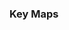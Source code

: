 <!--Start-->
<!--n  0           *@:call startify#open_buffers(20)<CR>-->
<!--n  19          *@:call startify#open_buffers(42)<CR>-->
<!--n  18          *@:call startify#open_buffers(41)<CR>-->
<!--n  17          *@:call startify#open_buffers(40)<CR>-->
<!--n  16          *@:call startify#open_buffers(39)<CR>-->
<!--n  15          *@:call startify#open_buffers(38)<CR>-->
<!--n  14          *@:call startify#open_buffers(37)<CR>-->
<!--n  13          *@:call startify#open_buffers(36)<CR>-->
<!--n  12          *@:call startify#open_buffers(35)<CR>-->
<!--n  11          *@:call startify#open_buffers(34)<CR>-->
<!--n  10          *@:call startify#open_buffers(33)<CR>-->
<!--n  1           *@:call startify#open_buffers(21)<CR>-->
<!--n  2           *@:call startify#open_buffers(22)<CR>-->
<!--n  3           *@:call startify#open_buffers(23)<CR>-->
<!--n  4           *@:call startify#open_buffers(24)<CR>-->
<!--n  5           *@:call startify#open_buffers(25)<CR>-->
<!--n  6           *@:call startify#open_buffers(26)<CR>-->
<!--n  7           *@:call startify#open_buffers(27)<CR>-->
<!--n  8           *@:call startify#open_buffers(28)<CR>-->
<!--n  9           *@:call startify#open_buffers(29)<CR>-->
<!--n  N           *@'j '[v:searchforward].'N'-->
<!--n  b           *@:call <SNR>112_set_mark('B')<CR>-->
<!--n  e           *@:call startify#open_buffers(16)<CR>-->
<!--n  i           *@:enew | startinsert<CR>-->
<!--n  n           *@' j'[v:searchforward].'n'-->
<!--n  q           *@:call startify#open_buffers(44)<CR>-->
<!--n  s           *@:call <SNR>112_set_mark('S')<CR>-->
<!--n  t           *@:call <SNR>112_set_mark('T')<CR>-->
<!--n  v           *@:call <SNR>112_set_mark('V')<CR>-->
<!--n  <MiddleMouse> *@:enew | execute 'normal! "'.(v:register=='"'?'*':v:register).'gp'<CR>-->
<!--n  <2-LeftMouse> *@:call startify#open_buffers()<CR>-->
<!--n  <Insert>    *@:enew | startinsert<CR>-->
<!--n  <C-L>       * :nohlsearch<C-R>=has('diff')?'|diffupdate':''<CR><CR><C-L>-->
<!--x  <C-N>       * :<C-U>call multiple_cursors#new("v", 0)<CR>-->
<!--n  <C-N>       * :call multiple_cursors#new("n", 1)<CR>-->
<!--o  %           * v:<C-U>call <SNR>71_Match_wrapper('',1,'o') <CR>-->
<!--v  %           * :<C-U>call <SNR>71_Match_wrapper('',1,'v') <CR>m'gv``-->
<!--n  %           * :<C-U>call <SNR>71_Match_wrapper('',1,'n') <CR>-->
<!--o  F             <Plug>(clever-f-F)-->
<!--x  F             <Plug>(clever-f-F)-->
<!--n  F             <Plug>(clever-f-F)-->
<!--x  S             <Plug>VSurround-->
<!--o  T             <Plug>(clever-f-T)-->
<!--x  T             <Plug>(clever-f-T)-->
<!--n  T             <Plug>(clever-f-T)-->
<!--o  [%          * v:<C-U>call <SNR>71_MultiMatch("bW", "o") <CR>-->
<!--v  [%            <Esc>[%m'gv``-->
<!--n  [%          * :<C-U>call <SNR>71_MultiMatch("bW", "n") <CR>-->
   <!--\\            <Plug>(easymotion-prefix)-->
<!--n  \ca           <Plug>NERDCommenterAltDelims-->
<!--x  \cu           <Plug>NERDCommenterUncomment-->
<!--n  \cu           <Plug>NERDCommenterUncomment-->
<!--x  \cb           <Plug>NERDCommenterAlignBoth-->
<!--n  \cb           <Plug>NERDCommenterAlignBoth-->
<!--x  \cl           <Plug>NERDCommenterAlignLeft-->
<!--n  \cl           <Plug>NERDCommenterAlignLeft-->
<!--n  \cA           <Plug>NERDCommenterAppend-->
<!--x  \cy           <Plug>NERDCommenterYank-->
<!--n  \cy           <Plug>NERDCommenterYank-->
<!--x  \cs           <Plug>NERDCommenterSexy-->
<!--n  \cs           <Plug>NERDCommenterSexy-->
<!--x  \ci           <Plug>NERDCommenterInvert-->
<!--n  \ci           <Plug>NERDCommenterInvert-->
<!--n  \c$           <Plug>NERDCommenterToEOL-->
<!--x  \cn           <Plug>NERDCommenterNested-->
<!--n  \cn           <Plug>NERDCommenterNested-->
<!--x  \cm           <Plug>NERDCommenterMinimal-->
<!--n  \cm           <Plug>NERDCommenterMinimal-->
<!--x  \c<Space>     <Plug>NERDCommenterToggle-->
<!--n  \c<Space>     <Plug>NERDCommenterToggle-->
<!--x  \cc           <Plug>NERDCommenterComment-->
<!--n  \cc           <Plug>NERDCommenterComment-->
<!--o  ]%          * v:<C-U>call <SNR>71_MultiMatch("W",  "o") <CR>-->
<!--v  ]%            <Esc>]%m'gv``-->
<!--n  ]%          * :<C-U>call <SNR>71_MultiMatch("W",  "n") <CR>-->
<!--v  a%            <Esc>[%v]%-->
<!--n  cS            <Plug>CSurround-->
<!--n  cs            <Plug>Csurround-->
<!--n  ds            <Plug>Dsurround-->
<!--o  f             <Plug>(clever-f-f)-->
<!--x  f             <Plug>(clever-f-f)-->
<!--n  f             <Plug>(clever-f-f)-->
<!--v  gx            <Plug>NetrwBrowseXVis-->
<!--n  gx            <Plug>NetrwBrowseX-->
<!--o  g%          * v:<C-U>call <SNR>71_Match_wrapper('',0,'o') <CR>-->
<!--v  g%          * :<C-U>call <SNR>71_Match_wrapper('',0,'v') <CR>m'gv``-->
<!--n  g%          * :<C-U>call <SNR>71_Match_wrapper('',0,'n') <CR>-->
<!--x  g<M-n>      * :<C-U>call multiple_cursors#select_all("v", 0)<CR>-->
<!--n  g<M-n>      * :call multiple_cursors#select_all("n", 0)<CR>-->
<!--x  g<C-N>      * :<C-U>call multiple_cursors#new("v", 0)<CR>-->
<!--n  g<C-N>      * :call multiple_cursors#new("n", 0)<CR>-->
<!--x  gS            <Plug>VgSurround-->
<!--o  t             <Plug>(clever-f-t)-->
<!--x  t             <Plug>(clever-f-t)-->
<!--n  t             <Plug>(clever-f-t)-->
<!--n  ySS           <Plug>YSsurround-->
<!--n  ySs           <Plug>YSsurround-->
<!--n  yss           <Plug>Yssurround-->
<!--n  yS            <Plug>YSurround-->
<!--n  ys            <Plug>Ysurround-->
   <!--<Plug>AirlineSelectNextTab * :<C-U>call <SNR>104_jump_to_tab(v:count1)<CR>-->
   <!--<Plug>AirlineSelectPrevTab * :<C-U>call <SNR>104_jump_to_tab(-v:count1)<CR>-->
   <!--<Plug>AirlineSelectTab9 * :call <SNR>104_select_tab(8)<CR>-->
   <!--<Plug>AirlineSelectTab8 * :call <SNR>104_select_tab(7)<CR>-->
   <!--<Plug>AirlineSelectTab7 * :call <SNR>104_select_tab(6)<CR>-->
   <!--<Plug>AirlineSelectTab6 * :call <SNR>104_select_tab(5)<CR>-->
   <!--<Plug>AirlineSelectTab5 * :call <SNR>104_select_tab(4)<CR>-->
   <!--<Plug>AirlineSelectTab4 * :call <SNR>104_select_tab(3)<CR>-->
   <!--<Plug>AirlineSelectTab3 * :call <SNR>104_select_tab(2)<CR>-->
   <!--<Plug>AirlineSelectTab2 * :call <SNR>104_select_tab(1)<CR>-->
   <!--<Plug>AirlineSelectTab1 * :call <SNR>104_select_tab(0)<CR>-->
<!--v  <Plug>NetrwBrowseXVis * :<C-U>call netrw#BrowseXVis()<CR>-->
<!--n  <Plug>NetrwBrowseX * :call netrw#BrowseX(expand((exists("g:netrw_gx")? g:netrw_gx : '<cfile>')),netrw#CheckIfRemote())<CR>-->
   <!--<Plug>(clever-f-repeat-back) * clever_f#repeat(1)-->
   <!--<Plug>(clever-f-repeat-forward) * clever_f#repeat(0)-->
   <!--<Plug>(clever-f-reset) * clever_f#reset()-->
   <!--<Plug>(clever-f-T) * clever_f#find_with('T')-->
   <!--<Plug>(clever-f-t) * clever_f#find_with('t')-->
   <!--<Plug>(clever-f-F) * clever_f#find_with('F')-->
   <!--<Plug>(clever-f-f) * clever_f#find_with('f')-->
   <!--<Plug>(easymotion-prefix)N   <Plug>(easymotion-N)-->
   <!--<Plug>(easymotion-prefix)n   <Plug>(easymotion-n)-->
   <!--<Plug>(easymotion-prefix)k   <Plug>(easymotion-k)-->
   <!--<Plug>(easymotion-prefix)j   <Plug>(easymotion-j)-->
   <!--<Plug>(easymotion-prefix)gE   <Plug>(easymotion-gE)-->
   <!--<Plug>(easymotion-prefix)ge   <Plug>(easymotion-ge)-->
   <!--<Plug>(easymotion-prefix)E   <Plug>(easymotion-E)-->
   <!--<Plug>(easymotion-prefix)e   <Plug>(easymotion-e)-->
   <!--<Plug>(easymotion-prefix)B   <Plug>(easymotion-B)-->
   <!--<Plug>(easymotion-prefix)b   <Plug>(easymotion-b)-->
   <!--<Plug>(easymotion-prefix)W   <Plug>(easymotion-W)-->
   <!--<Plug>(easymotion-prefix)w   <Plug>(easymotion-w)-->
   <!--<Plug>(easymotion-prefix)T   <Plug>(easymotion-T)-->
   <!--<Plug>(easymotion-prefix)t   <Plug>(easymotion-t)-->
   <!--<Plug>(easymotion-prefix)s   <Plug>(easymotion-s)-->
   <!--<Plug>(easymotion-prefix)F   <Plug>(easymotion-F)-->
   <!--<Plug>(easymotion-prefix)f   <Plug>(easymotion-f)-->
<!--x  <Plug>(easymotion-activate) * :<C-U>call EasyMotion#activate(1)<CR>-->
<!--nos<Plug>(easymotion-activate) * :<C-U>call EasyMotion#activate(0)<CR>-->
   <!--<Plug>(easymotion-dotrepeat) * :<C-U>call EasyMotion#DotRepeat()<CR>-->
<!--x  <Plug>(easymotion-repeat) * <Esc>:<C-U>call EasyMotion#Repeat(1)<CR>-->
<!--nos<Plug>(easymotion-repeat) * :<C-U>call EasyMotion#Repeat(0)<CR>-->
<!--x  <Plug>(easymotion-prev) * :<C-U>call EasyMotion#NextPrevious(1,1)<CR>-->
<!--nos<Plug>(easymotion-prev) * :<C-U>call EasyMotion#NextPrevious(0,1)<CR>-->
<!--x  <Plug>(easymotion-next) * :<C-U>call EasyMotion#NextPrevious(1,0)<CR>-->
<!--nos<Plug>(easymotion-next) * :<C-U>call EasyMotion#NextPrevious(0,0)<CR>-->
<!--x  <Plug>(easymotion-wl) * <Esc>:<C-U>call EasyMotion#WBL(1,0)<CR>-->
<!--nos<Plug>(easymotion-wl) * :<C-U>call EasyMotion#WBL(0,0)<CR>-->
<!--x  <Plug>(easymotion-lineforward) * <Esc>:<C-U>call EasyMotion#LineAnywhere(1,0)<CR>-->
<!--nos<Plug>(easymotion-lineforward) * :<C-U>call EasyMotion#LineAnywhere(0,0)<CR>-->
<!--x  <Plug>(easymotion-lineanywhere) * <Esc>:<C-U>call EasyMotion#LineAnywhere(1,2)<CR>-->
<!--nos<Plug>(easymotion-lineanywhere) * :<C-U>call EasyMotion#LineAnywhere(0,2)<CR>-->
<!--x  <Plug>(easymotion-bd-wl) * <Esc>:<C-U>call EasyMotion#WBL(1,2)<CR>-->
<!--nos<Plug>(easymotion-bd-wl) * :<C-U>call EasyMotion#WBL(0,2)<CR>-->
<!--x  <Plug>(easymotion-linebackward) * <Esc>:<C-U>call EasyMotion#LineAnywhere(1,1)<CR>-->
<!--nos<Plug>(easymotion-linebackward) * :<C-U>call EasyMotion#LineAnywhere(0,1)<CR>-->
<!--x  <Plug>(easymotion-bl) * <Esc>:<C-U>call EasyMotion#WBL(1,1)<CR>-->
<!--nos<Plug>(easymotion-bl) * :<C-U>call EasyMotion#WBL(0,1)<CR>-->
<!--x  <Plug>(easymotion-el) * <Esc>:<C-U>call EasyMotion#EL(1,0)<CR>-->
<!--nos<Plug>(easymotion-el) * :<C-U>call EasyMotion#EL(0,0)<CR>-->
<!--x  <Plug>(easymotion-gel) * <Esc>:<C-U>call EasyMotion#EL(1,1)<CR>-->
<!--nos<Plug>(easymotion-gel) * :<C-U>call EasyMotion#EL(0,1)<CR>-->
<!--x  <Plug>(easymotion-bd-el) * <Esc>:<C-U>call EasyMotion#EL(1,2)<CR>-->
<!--nos<Plug>(easymotion-bd-el) * :<C-U>call EasyMotion#EL(0,2)<CR>-->
<!--x  <Plug>(easymotion-jumptoanywhere) * <Esc>:<C-U>call EasyMotion#JumpToAnywhere(1,2)<CR>-->
<!--nos<Plug>(easymotion-jumptoanywhere) * :<C-U>call EasyMotion#JumpToAnywhere(0,2)<CR>-->
<!--x  <Plug>(easymotion-vim-n) * <Esc>:<C-U>call EasyMotion#Search(1,0,1)<CR>-->
<!--nos<Plug>(easymotion-vim-n) * :<C-U>call EasyMotion#Search(0,0,1)<CR>-->
<!--x  <Plug>(easymotion-n) * <Esc>:<C-U>call EasyMotion#Search(1,0,0)<CR>-->
<!--nos<Plug>(easymotion-n) * :<C-U>call EasyMotion#Search(0,0,0)<CR>-->
<!--x  <Plug>(easymotion-bd-n) * <Esc>:<C-U>call EasyMotion#Search(1,2,0)<CR>-->
<!--nos<Plug>(easymotion-bd-n) * :<C-U>call EasyMotion#Search(0,2,0)<CR>-->
<!--x  <Plug>(easymotion-vim-N) * <Esc>:<C-U>call EasyMotion#Search(1,1,1)<CR>-->
<!--nos<Plug>(easymotion-vim-N) * :<C-U>call EasyMotion#Search(0,1,1)<CR>-->
<!--x  <Plug>(easymotion-N) * <Esc>:<C-U>call EasyMotion#Search(1,1,0)<CR>-->
<!--nos<Plug>(easymotion-N) * :<C-U>call EasyMotion#Search(0,1,0)<CR>-->
<!--x  <Plug>(easymotion-eol-j) * <Esc>:<C-U>call EasyMotion#Eol(1,0)<CR>-->
<!--nos<Plug>(easymotion-eol-j) * :<C-U>call EasyMotion#Eol(0,0)<CR>-->
<!--x  <Plug>(easymotion-sol-k) * <Esc>:<C-U>call EasyMotion#Sol(1,1)<CR>-->
<!--nos<Plug>(easymotion-sol-k) * :<C-U>call EasyMotion#Sol(0,1)<CR>-->
<!--x  <Plug>(easymotion-sol-j) * <Esc>:<C-U>call EasyMotion#Sol(1,0)<CR>-->
<!--nos<Plug>(easymotion-sol-j) * :<C-U>call EasyMotion#Sol(0,0)<CR>-->
<!--x  <Plug>(easymotion-k) * <Esc>:<C-U>call EasyMotion#JK(1,1)<CR>-->
<!--nos<Plug>(easymotion-k) * :<C-U>call EasyMotion#JK(0,1)<CR>-->
<!--x  <Plug>(easymotion-j) * <Esc>:<C-U>call EasyMotion#JK(1,0)<CR>-->
<!--nos<Plug>(easymotion-j) * :<C-U>call EasyMotion#JK(0,0)<CR>-->
<!--x  <Plug>(easymotion-bd-jk) * <Esc>:<C-U>call EasyMotion#JK(1,2)<CR>-->
<!--nos<Plug>(easymotion-bd-jk) * :<C-U>call EasyMotion#JK(0,2)<CR>-->
<!--x  <Plug>(easymotion-eol-bd-jk) * <Esc>:<C-U>call EasyMotion#Eol(1,2)<CR>-->
<!--nos<Plug>(easymotion-eol-bd-jk) * :<C-U>call EasyMotion#Eol(0,2)<CR>-->
<!--x  <Plug>(easymotion-sol-bd-jk) * <Esc>:<C-U>call EasyMotion#Sol(1,2)<CR>-->
<!--nos<Plug>(easymotion-sol-bd-jk) * :<C-U>call EasyMotion#Sol(0,2)<CR>-->
<!--x  <Plug>(easymotion-eol-k) * <Esc>:<C-U>call EasyMotion#Eol(1,1)<CR>-->
<!--nos<Plug>(easymotion-eol-k) * :<C-U>call EasyMotion#Eol(0,1)<CR>-->
<!--x  <Plug>(easymotion-iskeyword-ge) * <Esc>:<C-U>call EasyMotion#EK(1,1)<CR>-->
<!--nos<Plug>(easymotion-iskeyword-ge) * :<C-U>call EasyMotion#EK(0,1)<CR>-->
<!--x  <Plug>(easymotion-w) * <Esc>:<C-U>call EasyMotion#WB(1,0)<CR>-->
<!--nos<Plug>(easymotion-w) * :<C-U>call EasyMotion#WB(0,0)<CR>-->
<!--x  <Plug>(easymotion-bd-W) * <Esc>:<C-U>call EasyMotion#WBW(1,2)<CR>-->
<!--nos<Plug>(easymotion-bd-W) * :<C-U>call EasyMotion#WBW(0,2)<CR>-->
<!--x  <Plug>(easymotion-iskeyword-w) * <Esc>:<C-U>call EasyMotion#WBK(1,0)<CR>-->
<!--nos<Plug>(easymotion-iskeyword-w) * :<C-U>call EasyMotion#WBK(0,0)<CR>-->
<!--x  <Plug>(easymotion-gE) * <Esc>:<C-U>call EasyMotion#EW(1,1)<CR>-->
<!--nos<Plug>(easymotion-gE) * :<C-U>call EasyMotion#EW(0,1)<CR>-->
<!--x  <Plug>(easymotion-e) * <Esc>:<C-U>call EasyMotion#E(1,0)<CR>-->
<!--nos<Plug>(easymotion-e) * :<C-U>call EasyMotion#E(0,0)<CR>-->
<!--x  <Plug>(easymotion-bd-E) * <Esc>:<C-U>call EasyMotion#EW(1,2)<CR>-->
<!--nos<Plug>(easymotion-bd-E) * :<C-U>call EasyMotion#EW(0,2)<CR>-->
<!--x  <Plug>(easymotion-iskeyword-e) * <Esc>:<C-U>call EasyMotion#EK(1,0)<CR>-->
<!--nos<Plug>(easymotion-iskeyword-e) * :<C-U>call EasyMotion#EK(0,0)<CR>-->
<!--x  <Plug>(easymotion-b) * <Esc>:<C-U>call EasyMotion#WB(1,1)<CR>-->
<!--nos<Plug>(easymotion-b) * :<C-U>call EasyMotion#WB(0,1)<CR>-->
<!--x  <Plug>(easymotion-iskeyword-b) * <Esc>:<C-U>call EasyMotion#WBK(1,1)<CR>-->
<!--nos<Plug>(easymotion-iskeyword-b) * :<C-U>call EasyMotion#WBK(0,1)<CR>-->
<!--x  <Plug>(easymotion-iskeyword-bd-w) * <Esc>:<C-U>call EasyMotion#WBK(1,2)<CR>-->
<!--nos<Plug>(easymotion-iskeyword-bd-w) * :<C-U>call EasyMotion#WBK(0,2)<CR>-->
<!--x  <Plug>(easymotion-W) * <Esc>:<C-U>call EasyMotion#WBW(1,0)<CR>-->
<!--nos<Plug>(easymotion-W) * :<C-U>call EasyMotion#WBW(0,0)<CR>-->
<!--x  <Plug>(easymotion-bd-w) * <Esc>:<C-U>call EasyMotion#WB(1,2)<CR>-->
<!--nos<Plug>(easymotion-bd-w) * :<C-U>call EasyMotion#WB(0,2)<CR>-->
<!--x  <Plug>(easymotion-iskeyword-bd-e) * <Esc>:<C-U>call EasyMotion#EK(1,2)<CR>-->
<!--nos<Plug>(easymotion-iskeyword-bd-e) * :<C-U>call EasyMotion#EK(0,2)<CR>-->
<!--x  <Plug>(easymotion-ge) * <Esc>:<C-U>call EasyMotion#E(1,1)<CR>-->
<!--nos<Plug>(easymotion-ge) * :<C-U>call EasyMotion#E(0,1)<CR>-->
<!--x  <Plug>(easymotion-E) * <Esc>:<C-U>call EasyMotion#EW(1,0)<CR>-->
<!--nos<Plug>(easymotion-E) * :<C-U>call EasyMotion#EW(0,0)<CR>-->
<!--x  <Plug>(easymotion-bd-e) * <Esc>:<C-U>call EasyMotion#E(1,2)<CR>-->
<!--nos<Plug>(easymotion-bd-e) * :<C-U>call EasyMotion#E(0,2)<CR>-->
<!--x  <Plug>(easymotion-B) * <Esc>:<C-U>call EasyMotion#WBW(1,1)<CR>-->
<!--nos<Plug>(easymotion-B) * :<C-U>call EasyMotion#WBW(0,1)<CR>-->
<!--n  <Plug>(easymotion-overwin-w) * :<C-U>call EasyMotion#overwin#w()<CR>-->
<!--n  <Plug>(easymotion-overwin-line) * :<C-U>call EasyMotion#overwin#line()<CR>-->
<!--n  <Plug>(easymotion-overwin-f2) * :<C-U>call EasyMotion#OverwinF(2)<CR>-->
<!--n  <Plug>(easymotion-overwin-f) * :<C-U>call EasyMotion#OverwinF(1)<CR>-->
<!--x  <Plug>(easymotion-Tln) * <Esc>:<C-U>call EasyMotion#TL(-1,1,1)<CR>-->
<!--nos<Plug>(easymotion-Tln) * :<C-U>call EasyMotion#TL(-1,0,1)<CR>-->
<!--x  <Plug>(easymotion-t2) * <Esc>:<C-U>call EasyMotion#T(2,1,0)<CR>-->
<!--nos<Plug>(easymotion-t2) * :<C-U>call EasyMotion#T(2,0,0)<CR>-->
<!--x  <Plug>(easymotion-t) * <Esc>:<C-U>call EasyMotion#T(1,1,0)<CR>-->
<!--nos<Plug>(easymotion-t) * :<C-U>call EasyMotion#T(1,0,0)<CR>-->
<!--x  <Plug>(easymotion-s) * <Esc>:<C-U>call EasyMotion#S(1,1,2)<CR>-->
<!--nos<Plug>(easymotion-s) * :<C-U>call EasyMotion#S(1,0,2)<CR>-->
<!--x  <Plug>(easymotion-tn) * <Esc>:<C-U>call EasyMotion#T(-1,1,0)<CR>-->
<!--nos<Plug>(easymotion-tn) * :<C-U>call EasyMotion#T(-1,0,0)<CR>-->
<!--x  <Plug>(easymotion-bd-t2) * <Esc>:<C-U>call EasyMotion#T(2,1,2)<CR>-->
<!--nos<Plug>(easymotion-bd-t2) * :<C-U>call EasyMotion#T(2,0,2)<CR>-->
<!--x  <Plug>(easymotion-tl) * <Esc>:<C-U>call EasyMotion#TL(1,1,0)<CR>-->
<!--nos<Plug>(easymotion-tl) * :<C-U>call EasyMotion#TL(1,0,0)<CR>-->
<!--x  <Plug>(easymotion-bd-tn) * <Esc>:<C-U>call EasyMotion#T(-1,1,2)<CR>-->
<!--nos<Plug>(easymotion-bd-tn) * :<C-U>call EasyMotion#T(-1,0,2)<CR>-->
<!--x  <Plug>(easymotion-fn) * <Esc>:<C-U>call EasyMotion#S(-1,1,0)<CR>-->
<!--nos<Plug>(easymotion-fn) * :<C-U>call EasyMotion#S(-1,0,0)<CR>-->
<!--x  <Plug>(easymotion-bd-tl) * <Esc>:<C-U>call EasyMotion#TL(1,1,2)<CR>-->
<!--nos<Plug>(easymotion-bd-tl) * :<C-U>call EasyMotion#TL(1,0,2)<CR>-->
<!--x  <Plug>(easymotion-fl) * <Esc>:<C-U>call EasyMotion#SL(1,1,0)<CR>-->
<!--nos<Plug>(easymotion-fl) * :<C-U>call EasyMotion#SL(1,0,0)<CR>-->
<!--x  <Plug>(easymotion-bd-tl2) * <Esc>:<C-U>call EasyMotion#TL(2,1,2)<CR>-->
<!--nos<Plug>(easymotion-bd-tl2) * :<C-U>call EasyMotion#TL(2,0,2)<CR>-->
<!--x  <Plug>(easymotion-bd-fn) * <Esc>:<C-U>call EasyMotion#S(-1,1,2)<CR>-->
<!--nos<Plug>(easymotion-bd-fn) * :<C-U>call EasyMotion#S(-1,0,2)<CR>-->
<!--x  <Plug>(easymotion-f) * <Esc>:<C-U>call EasyMotion#S(1,1,0)<CR>-->
<!--nos<Plug>(easymotion-f) * :<C-U>call EasyMotion#S(1,0,0)<CR>-->
<!--x  <Plug>(easymotion-bd-fl) * <Esc>:<C-U>call EasyMotion#SL(1,1,2)<CR>-->
<!--nos<Plug>(easymotion-bd-fl) * :<C-U>call EasyMotion#SL(1,0,2)<CR>-->
<!--x  <Plug>(easymotion-Fl2) * <Esc>:<C-U>call EasyMotion#SL(2,1,1)<CR>-->
<!--nos<Plug>(easymotion-Fl2) * :<C-U>call EasyMotion#SL(2,0,1)<CR>-->
<!--x  <Plug>(easymotion-tl2) * <Esc>:<C-U>call EasyMotion#TL(2,1,0)<CR>-->
<!--nos<Plug>(easymotion-tl2) * :<C-U>call EasyMotion#TL(2,0,0)<CR>-->
<!--x  <Plug>(easymotion-f2) * <Esc>:<C-U>call EasyMotion#S(2,1,0)<CR>-->
<!--nos<Plug>(easymotion-f2) * :<C-U>call EasyMotion#S(2,0,0)<CR>-->
<!--x  <Plug>(easymotion-Fln) * <Esc>:<C-U>call EasyMotion#SL(-1,1,1)<CR>-->
<!--nos<Plug>(easymotion-Fln) * :<C-U>call EasyMotion#SL(-1,0,1)<CR>-->
<!--x  <Plug>(easymotion-sln) * <Esc>:<C-U>call EasyMotion#SL(-1,1,2)<CR>-->
<!--nos<Plug>(easymotion-sln) * :<C-U>call EasyMotion#SL(-1,0,2)<CR>-->
<!--x  <Plug>(easymotion-tln) * <Esc>:<C-U>call EasyMotion#TL(-1,1,0)<CR>-->
<!--nos<Plug>(easymotion-tln) * :<C-U>call EasyMotion#TL(-1,0,0)<CR>-->
<!--x  <Plug>(easymotion-fl2) * <Esc>:<C-U>call EasyMotion#SL(2,1,0)<CR>-->
<!--nos<Plug>(easymotion-fl2) * :<C-U>call EasyMotion#SL(2,0,0)<CR>-->
<!--x  <Plug>(easymotion-bd-fl2) * <Esc>:<C-U>call EasyMotion#SL(2,1,2)<CR>-->
<!--nos<Plug>(easymotion-bd-fl2) * :<C-U>call EasyMotion#SL(2,0,2)<CR>-->
<!--x  <Plug>(easymotion-T2) * <Esc>:<C-U>call EasyMotion#T(2,1,1)<CR>-->
<!--nos<Plug>(easymotion-T2) * :<C-U>call EasyMotion#T(2,0,1)<CR>-->
<!--x  <Plug>(easymotion-bd-tln) * <Esc>:<C-U>call EasyMotion#TL(-1,1,2)<CR>-->
<!--nos<Plug>(easymotion-bd-tln) * :<C-U>call EasyMotion#TL(-1,0,2)<CR>-->
<!--x  <Plug>(easymotion-T) * <Esc>:<C-U>call EasyMotion#T(1,1,1)<CR>-->
<!--nos<Plug>(easymotion-T) * :<C-U>call EasyMotion#T(1,0,1)<CR>-->
<!--x  <Plug>(easymotion-bd-t) * <Esc>:<C-U>call EasyMotion#T(1,1,2)<CR>-->
<!--nos<Plug>(easymotion-bd-t) * :<C-U>call EasyMotion#T(1,0,2)<CR>-->
<!--x  <Plug>(easymotion-Tn) * <Esc>:<C-U>call EasyMotion#T(-1,1,1)<CR>-->
<!--nos<Plug>(easymotion-Tn) * :<C-U>call EasyMotion#T(-1,0,1)<CR>-->
<!--x  <Plug>(easymotion-s2) * <Esc>:<C-U>call EasyMotion#S(2,1,2)<CR>-->
<!--nos<Plug>(easymotion-s2) * :<C-U>call EasyMotion#S(2,0,2)<CR>-->
<!--x  <Plug>(easymotion-Tl) * <Esc>:<C-U>call EasyMotion#TL(1,1,1)<CR>-->
<!--nos<Plug>(easymotion-Tl) * :<C-U>call EasyMotion#TL(1,0,1)<CR>-->
<!--x  <Plug>(easymotion-sn) * <Esc>:<C-U>call EasyMotion#S(-1,1,2)<CR>-->
<!--nos<Plug>(easymotion-sn) * :<C-U>call EasyMotion#S(-1,0,2)<CR>-->
<!--x  <Plug>(easymotion-Fn) * <Esc>:<C-U>call EasyMotion#S(-1,1,1)<CR>-->
<!--nos<Plug>(easymotion-Fn) * :<C-U>call EasyMotion#S(-1,0,1)<CR>-->
<!--x  <Plug>(easymotion-sl) * <Esc>:<C-U>call EasyMotion#SL(1,1,2)<CR>-->
<!--nos<Plug>(easymotion-sl) * :<C-U>call EasyMotion#SL(1,0,2)<CR>-->
<!--x  <Plug>(easymotion-Fl) * <Esc>:<C-U>call EasyMotion#SL(1,1,1)<CR>-->
<!--nos<Plug>(easymotion-Fl) * :<C-U>call EasyMotion#SL(1,0,1)<CR>-->
<!--x  <Plug>(easymotion-sl2) * <Esc>:<C-U>call EasyMotion#SL(2,1,2)<CR>-->
<!--nos<Plug>(easymotion-sl2) * :<C-U>call EasyMotion#SL(2,0,2)<CR>-->
<!--x  <Plug>(easymotion-bd-fln) * <Esc>:<C-U>call EasyMotion#SL(-1,1,2)<CR>-->
<!--nos<Plug>(easymotion-bd-fln) * :<C-U>call EasyMotion#SL(-1,0,2)<CR>-->
<!--x  <Plug>(easymotion-F) * <Esc>:<C-U>call EasyMotion#S(1,1,1)<CR>-->
<!--nos<Plug>(easymotion-F) * :<C-U>call EasyMotion#S(1,0,1)<CR>-->
<!--x  <Plug>(easymotion-bd-f) * <Esc>:<C-U>call EasyMotion#S(1,1,2)<CR>-->
<!--nos<Plug>(easymotion-bd-f) * :<C-U>call EasyMotion#S(1,0,2)<CR>-->
<!--x  <Plug>(easymotion-F2) * <Esc>:<C-U>call EasyMotion#S(2,1,1)<CR>-->
<!--nos<Plug>(easymotion-F2) * :<C-U>call EasyMotion#S(2,0,1)<CR>-->
<!--x  <Plug>(easymotion-bd-f2) * <Esc>:<C-U>call EasyMotion#S(2,1,2)<CR>-->
<!--nos<Plug>(easymotion-bd-f2) * :<C-U>call EasyMotion#S(2,0,2)<CR>-->
<!--x  <Plug>(easymotion-Tl2) * <Esc>:<C-U>call EasyMotion#TL(2,1,1)<CR>-->
<!--nos<Plug>(easymotion-Tl2) * :<C-U>call EasyMotion#TL(2,0,1)<CR>-->
<!--x  <Plug>(easymotion-fln) * <Esc>:<C-U>call EasyMotion#SL(-1,1,0)<CR>-->
<!--nos<Plug>(easymotion-fln) * :<C-U>call EasyMotion#SL(-1,0,0)<CR>-->
<!--x  <M-n>       * :<C-U>call multiple_cursors#select_all("v", 0)<CR>-->
<!--n  <M-n>       * :call multiple_cursors#select_all("n", 1)<CR>-->
<!--n  <Plug>NERDCommenterAltDelims * :call <SNR>61_SwitchToAlternativeDelimiters(1)<CR>-->
<!--x  <Plug>NERDCommenterUncomment * :call NERDComment("x", "Uncomment")<CR>-->
<!--n  <Plug>NERDCommenterUncomment * :call NERDComment("n", "Uncomment")<CR>-->
<!--x  <Plug>NERDCommenterAlignBoth * :call NERDComment("x", "AlignBoth")<CR>-->
<!--n  <Plug>NERDCommenterAlignBoth * :call NERDComment("n", "AlignBoth")<CR>-->
<!--x  <Plug>NERDCommenterAlignLeft * :call NERDComment("x", "AlignLeft")<CR>-->
<!--n  <Plug>NERDCommenterAlignLeft * :call NERDComment("n", "AlignLeft")<CR>-->
<!--n  <Plug>NERDCommenterAppend * :call NERDComment("n", "Append")<CR>-->
<!--x  <Plug>NERDCommenterYank * :call NERDComment("x", "Yank")<CR>-->
<!--n  <Plug>NERDCommenterYank * :call NERDComment("n", "Yank")<CR>-->
<!--x  <Plug>NERDCommenterSexy * :call NERDComment("x", "Sexy")<CR>-->
<!--n  <Plug>NERDCommenterSexy * :call NERDComment("n", "Sexy")<CR>-->
<!--x  <Plug>NERDCommenterInvert * :call NERDComment("x", "Invert")<CR>-->
<!--n  <Plug>NERDCommenterInvert * :call NERDComment("n", "Invert")<CR>-->
<!--n  <Plug>NERDCommenterToEOL * :call NERDComment("n", "ToEOL")<CR>-->
<!--x  <Plug>NERDCommenterNested * :call NERDComment("x", "Nested")<CR>-->
<!--n  <Plug>NERDCommenterNested * :call NERDComment("n", "Nested")<CR>-->
<!--x  <Plug>NERDCommenterMinimal * :call NERDComment("x", "Minimal")<CR>-->
<!--n  <Plug>NERDCommenterMinimal * :call NERDComment("n", "Minimal")<CR>-->
<!--x  <Plug>NERDCommenterToggle * :call NERDComment("x", "Toggle")<CR>-->
<!--n  <Plug>NERDCommenterToggle * :call NERDComment("n", "Toggle")<CR>-->
<!--x  <Plug>NERDCommenterComment * :call NERDComment("x", "Comment")<CR>-->
<!--n  <Plug>NERDCommenterComment * :call NERDComment("n", "Comment")<CR>-->
<!--v  <Plug>VgSurround * :<C-U>call <SNR>57_opfunc(visualmode(),visualmode() ==# 'V' ? 0 : 1)<CR>-->
<!--v  <Plug>VSurround * :<C-U>call <SNR>57_opfunc(visualmode(),visualmode() ==# 'V' ? 1 : 0)<CR>-->
<!--n  <Plug>YSurround * <SNR>57_opfunc2('setup')-->
<!--n  <Plug>Ysurround * <SNR>57_opfunc('setup')-->
<!--n  <Plug>YSsurround * <SNR>57_opfunc2('setup').'_'-->
<!--n  <Plug>Yssurround * '^'.v:count1.<SNR>57_opfunc('setup').'g_'-->
<!--n  <Plug>CSurround * :<C-U>call <SNR>57_changesurround(1)<CR>-->
<!--n  <Plug>Csurround * :<C-U>call <SNR>57_changesurround()<CR>-->
<!--n  <Plug>Dsurround * :<C-U>call <SNR>57_dosurround(<SNR>57_inputtarget())<CR>-->
<!--n  <Plug>SurroundRepeat * .-->
<!--n  <Plug>CtrlSFQuickfixPwordExec * <SNR>48_SearchPwordCmd('CtrlSFQuickfix', 1)-->
<!--n  <Plug>CtrlSFQuickfixPwordPath * <SNR>48_SearchPwordCmd('CtrlSFQuickfix', 0)-->
<!--v  <Plug>CtrlSFQuickfixVwordExec * <SNR>48_SearchVwordCmd('CtrlSFQuickfix', 1)-->
<!--v  <Plug>CtrlSFQuickfixVwordPath * <SNR>48_SearchVwordCmd('CtrlSFQuickfix', 0)-->
<!--n  <Plug>CtrlSFQuickfixCCwordExec * <SNR>48_SearchCwordCmd('CtrlSFQuickfix', 1, 1)-->
<!--n  <Plug>CtrlSFQuickfixCCwordPath * <SNR>48_SearchCwordCmd('CtrlSFQuickfix', 1, 0)-->
<!--n  <Plug>CtrlSFQuickfixCwordExec * <SNR>48_SearchCwordCmd('CtrlSFQuickfix', 0, 1)-->
<!--n  <Plug>CtrlSFQuickfixCwordPath * <SNR>48_SearchCwordCmd('CtrlSFQuickfix', 0, 0)-->
<!--n  <Plug>CtrlSFQuickfixPrompt * :CtrlSFQuickfix<Space>-->
<!--n  <Plug>CtrlSFPwordExec * <SNR>48_SearchPwordCmd('CtrlSF', 1)-->
<!--n  <Plug>CtrlSFPwordPath * <SNR>48_SearchPwordCmd('CtrlSF', 0)-->
<!--v  <Plug>CtrlSFVwordExec * <SNR>48_SearchVwordCmd('CtrlSF', 1)-->
<!--v  <Plug>CtrlSFVwordPath * <SNR>48_SearchVwordCmd('CtrlSF', 0)-->
<!--n  <Plug>CtrlSFCCwordExec * <SNR>48_SearchCwordCmd('CtrlSF', 1, 1)-->
<!--n  <Plug>CtrlSFCCwordPath * <SNR>48_SearchCwordCmd('CtrlSF', 1, 0)-->
<!--n  <Plug>CtrlSFCwordExec * <SNR>48_SearchCwordCmd('CtrlSF', 0, 1)-->
<!--n  <Plug>CtrlSFCwordPath * <SNR>48_SearchCwordCmd('CtrlSF', 0, 0)-->
<!--n  <Plug>CtrlSFPrompt * :CtrlSF<Space>-->
<!--v  <Plug>leaderguide-global * :<C-U>call leaderGuide#start_by_prefix('1', '  ')<CR>-->
<!--n  <Plug>leaderguide-global * :<C-U>call leaderGuide#start_by_prefix('0', '  ')<CR>-->
<!--v  <Plug>leaderguide-buffer * :<C-U>call leaderGuide#start_by_prefix('1', '<buffer>')<CR>-->
<!--n  <Plug>leaderguide-buffer * :<C-U>call leaderGuide#start_by_prefix('0', '<buffer>')<CR>-->
<!--n  <Plug>(startify-open-buffers) * :<C-U>call startify#open_buffers()<CR>-->
   <!--<Plug>StopMarkdownPreview   :if exists(':MarkdownPreviewStop') | exec 'MarkdownPreviewStop ' | endif<CR>-->
   <!--<Plug>MarkdownPreview   :call <SNR>38_serverStart()<CR>-->
<!--n  <Plug>(ale_hover) * :ALEHover<CR>-->
<!--n  <Plug>(ale_find_references) * :ALEFindReferences<CR>-->
<!--n  <Plug>(ale_go_to_definition_in_tab) * :ALEGoToDefinitionInTab<CR>-->
<!--n  <Plug>(ale_go_to_definition) * :ALEGoToDefinition<CR>-->
<!--n  <Plug>(ale_fix) * :ALEFix<CR>-->
<!--n  <Plug>(ale_detail) * :ALEDetail<CR>-->
<!--n  <Plug>(ale_lint) * :ALELint<CR>-->
<!--n  <Plug>(ale_reset_buffer) * :ALEResetBuffer<CR>-->
<!--n  <Plug>(ale_disable_buffer) * :ALEDisableBuffer<CR>-->
<!--n  <Plug>(ale_enable_buffer) * :ALEEnableBuffer<CR>-->
<!--n  <Plug>(ale_toggle_buffer) * :ALEToggleBuffer<CR>-->
<!--n  <Plug>(ale_reset) * :ALEReset<CR>-->
<!--n  <Plug>(ale_disable) * :ALEDisable<CR>-->
<!--n  <Plug>(ale_enable) * :ALEEnable<CR>-->
<!--n  <Plug>(ale_toggle) * :ALEToggle<CR>-->
<!--n  <Plug>(ale_last) * :ALELast<CR>-->
<!--n  <Plug>(ale_first) * :ALEFirst<CR>-->
<!--n  <Plug>(ale_next_wrap) * :ALENextWrap<CR>-->
<!--n  <Plug>(ale_next) * :ALENext<CR>-->
<!--n  <Plug>(ale_previous_wrap) * :ALEPreviousWrap<CR>-->
<!--n  <Plug>(ale_previous) * :ALEPrevious<CR>-->
<!--n  <F5>        * :GundoToggle<CR>-->

<!--i  <S-Tab>      @<Plug>delimitMateS-Tab-->
<!--i  <S-BS>       @<Plug>delimitMateS-BS-->
<!--i  <Plug>delimitMateJumpMany *@<SNR>58_TriggerAbb()."\<C-R>=delimitMate#JumpMany()\<CR>"-->
<!--i  <C-G>g       @<Plug>delimitMateJumpMany-->
<!--i  "            @<Plug>delimitMate"-->
<!--i  '            @<Plug>delimitMate'-->
<!--i  `            @<Plug>delimitMate`-->
<!--i  <Plug>_     * deoplete#mapping#_dummy_complete()-->
<!--i  <Plug>NERDCommenterInsert * <Space><BS><Esc>:call NERDComment('i', "insert")<CR>-->
<!--i  <Plug>delimitMateS-Tab * <SNR>58_TriggerAbb()."\<C-R>=delimitMate#JumpAny()\<CR>"-->
<!--i  <Plug>delimitMateSpace * <SNR>58_TriggerAbb()."\<C-R>=delimitMate#ExpandSpace()\<CR>"-->
<!--i  <Plug>delimitMateCR * <SNR>58_TriggerAbb()."\<C-R>=delimitMate#ExpandReturn()\<CR>"-->
<!--i  <Plug>delimitMateS-BS * delimitMate#WithinEmptyPair() ? "\<Del>" : "\<S-BS>"-->
<!--i  <Plug>delimitMateBS * <C-R>=delimitMate#BS()<CR>-->
<!--i  <Plug>delimitMate` * <SNR>58_TriggerAbb()."<C-R>=delimitMate#QuoteDelim(\"\\\`\")<CR>"-->
<!--i  <Plug>delimitMate' * <SNR>58_TriggerAbb()."<C-R>=delimitMate#QuoteDelim(\"\\\'\")<CR>"-->
<!--i  <Plug>delimitMate" * <SNR>58_TriggerAbb()."<C-R>=delimitMate#QuoteDelim(\"\\\"\")<CR>"-->
<!--i  <Plug>delimitMate] * <SNR>58_TriggerAbb().delimitMate#JumpOut("\]")-->
<!--i  <Plug>delimitMate} * <SNR>58_TriggerAbb().delimitMate#JumpOut("\}")-->
<!--i  <Plug>delimitMate) * <SNR>58_TriggerAbb().delimitMate#JumpOut("\)")-->
<!--i  <Plug>delimitMate[ * <SNR>58_TriggerAbb().delimitMate#ParenDelim("]")-->
<!--i  <Plug>delimitMate{ * <SNR>58_TriggerAbb().delimitMate#ParenDelim("}")-->
<!--i  <Plug>delimitMate( * <SNR>58_TriggerAbb().delimitMate#ParenDelim(")")-->
<!--i  <Plug>ISurround * <C-R>=<SNR>57_insert(1)<CR>-->
<!--i  <Plug>Isurround * <C-R>=<SNR>57_insert()<CR>-->
<!--i  <Plug>StopMarkdownPreview   <Esc>:if exists(':MarkdownPreviewStop') | exec 'MarkdownPreviewStop ' | endif<CR>a-->
<!--i  <Plug>MarkdownPreview   <Esc>:call <SNR>38_serverStart()<CR>a-->
<!--i  <BS>        * deoplete#mappings#smart_close_popup()."\<C-H>"-->
<!--i  <C-B>       * pumvisible() ? "\<PageUp>" : "\<Left>"-->
<!--i  <C-D>         pumvisible() ? "\<PageDown>" : "\<C-D>"-->
<!--i  <C-F>       * pumvisible() ? "\<PageDown>" : "\<Right>"-->
<!--i  <C-G>S        <Plug>ISurround-->
<!--i  <C-G>s        <Plug>Isurround-->
<!--i  <C-H>       * deoplete#mappings#smart_close_popup()."\<C-H>"-->
<!--i  <Tab>       * pumvisible()? "\<C-N>" : "\<Tab>"-->
<!--i  <NL>          pumvisible() ? "\<Down>" : "\<NL>"-->
<!--i  <C-K>         pumvisible() ? "\<Up>" : "\<C-K>"-->
<!--i  <C-S>         <Plug>Isurround-->
<!--i  <C-U>         pumvisible() ? "\<PageUp>" : "\<C-U>"-->
### Key Maps

